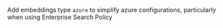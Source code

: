 Add embeddings type `azure` to simplify azure configurations, particularly when using Enterprise Search Policy